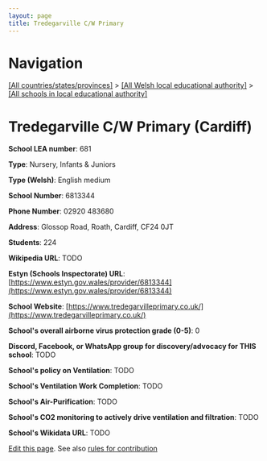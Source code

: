 ```yaml
---
layout: page
title: Tredegarville C/W Primary
---
```

# Navigation

[[All countries/states/provinces]](../../..) > [[All Welsh local educational authority]](../..) > [[All schools in local educational authority]](..)

# Tredegarville C/W Primary (Cardiff)

**School LEA number**: 681

**Type**: Nursery, Infants & Juniors

**Type (Welsh)**: English medium

**School Number**: 6813344

**Phone Number**: 02920 483680

**Address**: Glossop Road, Roath, Cardiff, CF24 0JT

**Students**: 224

**Wikipedia URL**: TODO

**Estyn (Schools Inspectorate) URL**: [https://www.estyn.gov.wales/provider/6813344](https://www.estyn.gov.wales/provider/6813344)

**School Website**: [https://www.tredegarvilleprimary.co.uk/](https://www.tredegarvilleprimary.co.uk/)

**School's overall airborne virus protection grade (0-5)**: 0

**Discord, Facebook, or WhatsApp group for discovery/advocacy for THIS school**: TODO

**School's policy on Ventilation**: TODO

**School's Ventilation Work Completion**: TODO

**School's Air-Purification**: TODO

**School's CO2 monitoring to actively drive ventilation and filtration**: TODO

**School's Wikidata URL**: TODO




[Edit this page](https://github.com/ventilate-schools/Wales/edit/prif/./Cardiff/Tredegarville_C_W_Primary.md). See also [rules for contribution](../../../contribution-rules/)